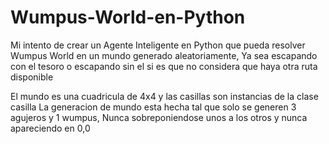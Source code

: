 # Wumpus-World-en-Python
Mi intento de crear un Agente Inteligente en Python que pueda resolver Wumpus World en un mundo generado aleatoriamente, 
Ya sea escapando con el tesoro o escapando sin el si es que no considera que haya otra ruta disponible

El mundo es una cuadricula de 4x4 y las casillas son instancias de la clase casilla 
La generacion de mundo esta hecha tal que solo se generen 3 agujeros y 1 wumpus, Nunca sobreponiendose unos a los otros y nunca apareciendo en 0,0
